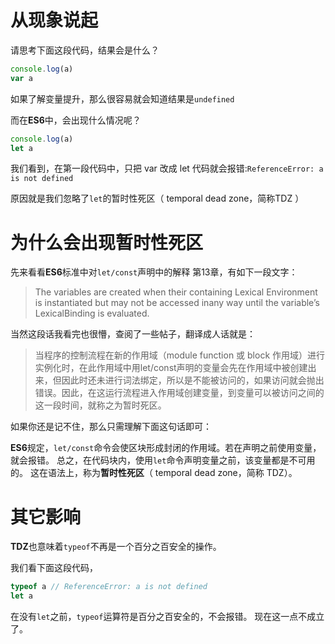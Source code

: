 # 从现象说起

请思考下面这段代码，结果会是什么？

```javascript
console.log(a)
var a
```

如果了解变量提升，那么很容易就会知道结果是`undefined`

而在**ES6**中，会出现什么情况呢？

```javascript
console.log(a)
let a
```
我们看到，在第一段代码中，只把 var 改成 let 代码就会报错:`ReferenceError: a is not defined`

原因就是我们忽略了`let`的暂时性死区（ temporal dead zone，简称TDZ ）

# 为什么会出现暂时性死区
先来看看**ES6**标准中对`let/const`声明中的解释 第13章，有如下一段文字：

> The variables are created when their containing Lexical Environment is instantiated but may not be accessed inany way until the variable’s LexicalBinding is evaluated.

当然这段话我看完也很懵，查阅了一些帖子，翻译成人话就是：

> 当程序的控制流程在新的作用域（module function 或 block 作用域）进行实例化时，在此作用域中用let/const声明的变量会先在作用域中被创建出来，但因此时还未进行词法绑定，所以是不能被访问的，如果访问就会抛出错误。因此，在这运行流程进入作用域创建变量，到变量可以被访问之间的这一段时间，就称之为暂时死区。

如果你还是记不住，那么只需理解下面这句话即可：

**ES6**规定，`let/const`命令会使区块形成封闭的作用域。若在声明之前使用变量，就会报错。
总之，在代码块内，使用`let`命令声明变量之前，该变量都是不可用的。
这在语法上，称为**暂时性死区**（ temporal dead zone，简称 TDZ）。

# 其它影响
**TDZ**也意味着`typeof`不再是一个百分之百安全的操作。

我们看下面这段代码，

```javascript
typeof a // ReferenceError: a is not defined
let a
```

在没有`let`之前，`typeof`运算符是百分之百安全的，不会报错。
现在这一点不成立了。